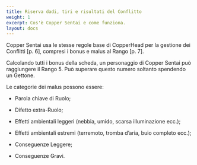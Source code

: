 ```yaml
---
title: Riserva dadi, tiri e risultati del Conflitto
weight: 1
excerpt: Cos'è Copper Sentai e come funziona.
layout: docs
---
```

Copper Sentai usa le stesse regole base di CopperHead per la gestione dei Conflitti \[p. 6], compresi i bonus e malus al Rango \[p. 7].

Calcolando tutti i bonus della scheda, un personaggio di Copper Sentai può raggiungere il Rango 5. Può superare questo numero soltanto spendendo un Gettone.

Le categorie dei malus possono essere:

*   Parola chiave di Ruolo;

*   Difetto extra-Ruolo;

*   Effetti ambientali leggeri (nebbia, umido, scarsa illuminazione ecc.);

*   Effetti ambientali estremi (terremoto, tromba d’aria, buio completo ecc.);

*   Conseguenze Leggere;

*   Conseguenze Gravi.
